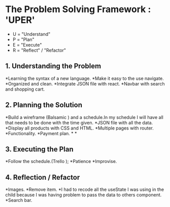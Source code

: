 <h1>The Problem Solving Framework : 'UPER'</h1>

* U = "Understand"
* P = "Plan"
* E = "Execute"
* R = "Reflect" / "Refactor"

<h2>1. Understanding the Problem</h2>
*Learning the syntax of a new language.
*Make it easy to the use navigate.
*Organized and clean.
*Integrate JSON file with react.
*Navbar with search and shopping cart.
<h2>
    2. Planning the Solution
</h2>
*Build a wireframe (Balsamic ) and a schedule.In my schedule I will have all that needs to be done with the time given.
*JSON file with all the data.
*Display all products with CSS and HTML.
*Multiple pages with router.
*Functionality.
*Payment plan.
*
*
<h2>
    3. Executing the Plan
</h2>
*Follow the schedule.(Trello );
*Patience
*Improvise.

<h2>
    4. Reflection / Refactor
</h2>
*Images.
*Remove item.
*I had to recode all the useState I was using in the child because I was having problem to pass the data to others component.
*Search bar.
